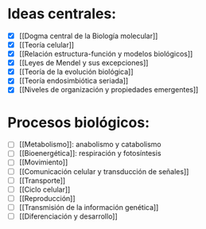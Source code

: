# Ideas centrales:

- [x] [[Dogma central de la Biología molecular]] 
- [x]  [[Teoría celular]]
- [x]  [[Relación estructura-función y modelos biológicos]]
- [x]  [[Leyes de Mendel y sus excepciones]]
- [x]  [[Teoría de la evolución biológica]]
- [x]  [[Teoría endosimbiótica seriada]]
- [x]  [[Niveles de organización y propiedades emergentes]]

# Procesos biológicos:

- [ ]  [[Metabolismo]]: anabolismo y catabolismo
- [ ]  [[Bioenergética]]: respiración y fotosíntesis
- [ ]  [[Movimiento]]
- [ ]  [[Comunicación celular y transducción de señales]]
- [ ]  [[Transporte]]
- [ ]  [[Ciclo celular]]
- [ ]  [[Reproducción]]
- [ ]  [[Transmisión de la información genética]]
- [ ]  [[Diferenciación y desarrollo]]